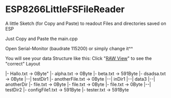 # ESP8266LittleFSFileReader
A little Sketch (for Copy and Paste) to readout Files and directories saved on ESP

Just Copy and Paste the main.cpp

Open Serial-Monitor (baudrate 115200) or simply change it^^

You will see your data Structure like this: 
 Click "<a href="https://raw.githubusercontent.com/j54j6/ESP8266LittleFSFileReader/master/README.md">RAW View</a>" to see the "correct" Layout
 
 
|- Hallo.txt -> 0Byte"
|- alpha.txt -> 0Byte
|- beta.txt -> 591Byte
|- dsadsa.txt -> 0Byte
|--| testDir1
   |- anotherFile.txt -> 0Byte
   |--| inDir1
      |--| data3
         |--| anotherDir
            |- file.txt -> 0Byte
            |- file.txt -> 0Byte
   |- file.txt -> 0Byte
|--| testDir2
   |- configFile1.txt -> 591Byte
|- tester.txt -> 591Byte

